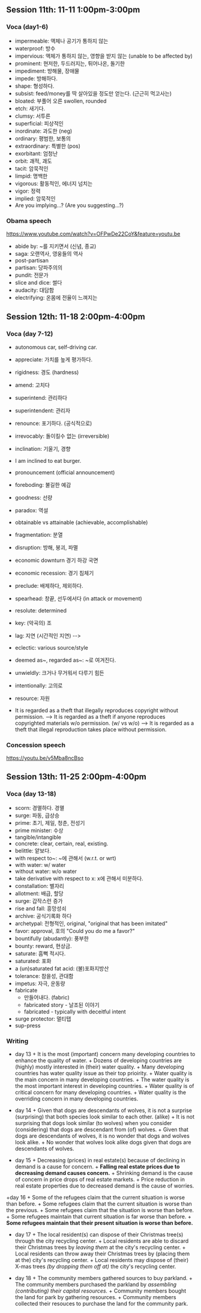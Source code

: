## Session 11th: 11-11 1:00pm-3:00pm

### Voca (day1-6)

+ impermeable: 액체나 공기가 통하지 않는
+ waterproof: 방수
+ impervious: 액체가 통하지 않는, 영향을 받지 않는 (unable to be affected by)
+ prominent: 현저한, 두드러지는, 튀어나온, 돌기한
+ impediment: 방해물, 장애물
+ impede: 방해하다.
+ shape: 형성하다.
+ subsist: feed/money를 딱 살아있을 정도만 얻는다. (근근히 먹고사는)
+ bloated: 부풀어 오른 swollen, rounded
+ etch: 새기다.
+ clumsy: 서투른
+ superficial: 피상적인
+ inordinate: 과도한 (neg)
+ ordinary: 평범한, 보통의
+ extraordinary: 특별한 (pos)
+ exorbitant: 엄청난
+ orbit: 괘적, 괘도
+ tacit: 암묵적인
+ limpid: 명백한
+ vigorous: 활동적인, 에너지 넘치는
+ vigor: 정력
+ implied: 암묵적인
+ Are you implying...? (Are you suggesting...?)

### Obama speech

https://www.youtube.com/watch?v=OFPwDe22CoY&feature=youtu.be

+ abide by: ~를 지키면서 (신념, 종교)
+ saga: 오랜역사, 영웅들의 역사
+ post-partisan
+ partisan: 당파주의의
+ pundit: 전문가
+ slice and dice: 썰다
+ audacity: 대담함
+ electrifying: 온몸에 전율이 느껴지는

## Session 12th: 11-18 2:00pm-4:00pm

### Voca (day 7-12)

+ autonomous car, self-driving car.
+ appreciate: 가치를 높게 평가하다.
+ rigidness: 경도 (hardness)
+ amend: 고치다
+ superintend: 관리하다
+ superintendent: 관리자
+ renounce: 포기하다. (공식적으로)
+ irrevocably: 돌이킬수 없는 (irreversible)
+ inclination: 기울기, 경향
+ I am inclined to eat burger.
+ pronouncement (official announcement)
+ foreboding: 불길한 예감
+ goodness: 선량
+ paradox: 역설
+ obtainable vs attainable (achievable, accomplishable)
+ fragmentation: 분열
+ disruption: 방해, 붕괴, 파멸
+ economic downturn 경기 하강 국면
+ economic recession: 경기 침체기
+ preclude: 배제하다, 제외하다.
+ spearhead: 창끝, 선두에서다 (in attack or movement) 
+ resolute: determined
+ key: (악곡의) 조
+ lag: 지연 (시간적인 지연) -->
+ eclectic: various source/style
+ deemed as~, regarded as~: ~로 여겨진다.
+ unwieldly: 크거나 무거워서 다루기 힘든
+ intentionally: 고의로
+ resource: 자원

+ It is regarded as a theft that illegally reproduces copyright without permission.
--> It is regarded as a theft if anyone reproduces copyrighted materials w/o permission. (w/ vs w/o)
--> It is regarded as a theft that illegal reproduction takes place without permission.

### Concession speech

https://youtu.be/v5Mba8ncBso

## Session 13th: 11-25 2:00pm-4:00pm

### Voca (day 13-18)

+ scorn: 경멸하다. 경멸
+ surge: 파동, 급상승
+ prime: 초기, 제일, 청춘, 전성기
+ prime minister: 수상
+ tangible/intangible
+ concrete: clear, certain, real, existing.
+ belittle: 얕보다.
+ with respect to~: ~에 관해서 (w.r.t. or wrt)
+ with water: w/ water
+ without water: w/o water
+ take derivative with respect to x: x에 관해서 미분하다.
+ constallation: 별자리
+ allotment: 배급, 할당
+ surge: 갑작스런 증가
+ rise and fall: 흥망성쇠
+ archive: 공식기록화 하다
+ archetypal: 전형적인, original, "original that has been imitated"
+ favor: approval, 호의 "Could you do me a favor?"
+ bountifully (abudantly): 풍부한
+ bounty: reward, 현상금.
+ saturate: 흠뻑 적시다.
+ saturated: 포화
+ a (un)saturated fat acid: (불)포화지방산
+ tolerance: 참을성, 관대함
+ impetus: 자극, 운동량
+ fabricate
   + 만들어내다. (fabric)
   + fabricated story - 날조된 이야기
   + fabricated - typically with deceitful intent
+ surge protector: 멀티탭
+ sup-press

### Writing

+ day 13
      + It is the most (important) concern many developing countries to enhance the quality of water. 
      + Dozens of developing countries are (highly) mostly interested in (their) water quality.
      + Many developing countries has water quality issue as their top prioirity.
      + Water quality is the main concern in many developing countries.
      + The water quality is the most important interest in developing countries.
      + Water quality is of critical concern for many developing countries.
      + Water quality is the overriding concern in many developing countries.

+ day 14 
      + Given that dogs are descendants of wolves, it is not a surprise (surprising) that both species look similar to each other. (alike)
      + It is not surprising that dogs look similar (to wolves) when you consider (considering) that dogs are descendant from (of) wolves.
      + Given that dogs are descendants of wolves, it is no wonder that dogs and wolves look alike.
      + No wonder that wolves look alike dogs given that dogs are descendants of wolves.

+ day 15
      + Decreasing (prices) in real estate(s) because of declining in demand is a cause for concern.
      + **Falling real estate prices due to decreasing demand causes concern.**
      + Shrinking demand is the cause of concern in price drops of real estate markets.
      + Price reduction in real estate properties due to decreased demand is the cause of worries.

+day 16
      + Some of the refugees claim that the current situation is worse than before.
      + Some refugees claim that the current situation is worse than the previous.
      + Some refugees claim that the situation is worse than before.
      + Some refugees maintain that current situation is far worse than before.
      + **Some refugees maintain that their present situation is worse than before.**

+ day 17
      + The local resident(s) can dispose of their Christmas tree(s) through the city recycling center.
      + Local residents are able to discard their Christmas trees by *leaving them* at the city's recycling center.
      + Local residents can throw away their Christmas trees by (placing them at the) city's recycling center.
      + Local residents may dispose of (their) X-mas trees *(by dropping them off at)* the city's recycling center.

+ day 18
      + The community members gathered sources to buy parkland.
      + The community members purchased the parkland by *assembling (contributing) their capital resources.*
      + Community members bought the land for park by gathering resources.
      + Community members collected their resouces to purchase the land for the community park.
